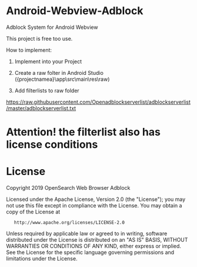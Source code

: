 # Android-Webview-Adblock
Adblock System for Android Webview

This project is free too use.

How to implement:

1. Implement into your Project

2. Create a raw folter in Android Studio ({projectnamea}\app\src\main\res\raw)

3. Add filterlists to raw folder

https://raw.githubusercontent.com/Openadblockserverlist/adblockserverlist/master/adblockserverlist.txt

# Attention! the filterlist also has license conditions

# License

 Copyright 2019 OpenSearch Web Browser Adblock

   Licensed under the Apache License, Version 2.0 (the "License");
   you may not use this file except in compliance with the License.
   You may obtain a copy of the License at

       http://www.apache.org/licenses/LICENSE-2.0

   Unless required by applicable law or agreed to in writing, software
   distributed under the License is distributed on an "AS IS" BASIS,
   WITHOUT WARRANTIES OR CONDITIONS OF ANY KIND, either express or implied.
   See the License for the specific language governing permissions and
   limitations under the License.
